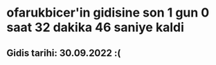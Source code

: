 # ofarukbicer'in gidisine son 1 gun 0 saat 32 dakika 46 saniye kaldi

## Gidis tarihi: 30.09.2022 :(